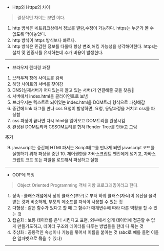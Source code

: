 - Http와 Https의 차이

> 결정적인 차이는 **보안** 이다.

1. http 방식은 네트워크상에서 정보를 열람,수정이 가능하다. https는 누군가 볼 수 없도록 막아놓았다.
2. http 방식이 https 방식보다 빠르다.
3. http 방식은 민감한 정보를 다룰때 항상 변조,해킹 가능성을 생각해야한다. https는 설치 및 인증서를 유지하는데 추가 비용이 발생한다.

---

- 브라우저 렌더링 과정

1. 브라우저 창에 사이트를 검색
2. 해당 사이트의 서버를 찾아감
3. DNS(실제서버가 어디있는지 알고 있는 서버)가 연결해줄 곳을 찾음
4. 서버에서 index.html을 클라이언트로 보냄
5. 브라우저는 텍스트로 되어있는 index.html을 DOM트리 형식으로 파싱해감
6. 중간에 link 태그를 만나 css 요청이 발생하면, 요청, 응답과정을 거치고 css를 파싱함
7. css 파싱이 끝나면 다시 html을 읽어오고 DOM트리를 완성시킴
8. 완성된 DOM트리와 CSSOM트리를 합쳐 Render Tree를 만들고 그림

**추가**

9. javascript는 중간에 HTML파서는 Script태그를 만나게 되면 javascript 코드를 실행하기 위해 파싱을 중단 10. 제어권한을 자바스크립트 엔진에게 넘기고, 자바스크립트 코드 또는 파일을 로드해서 파싱하고 실행

---

- OOP에 특징

> Object Oriented Programming 객채 지향 프로그래밍이라고 한다.

1. 상속 : 클래스개념에서 상위 클래스(부모)로 부터 하위 클래스(자식)이 유산을 물려받는 것과 비슷하게, 부모의 메소드를 자식이 사용할 수 있는 것
2. 다형성 : 같은 함수가 있다고 할 때 그 함수가 매개변수에 따라 다른 역활을 할 수 있는 것
3. 캡슐화 : 보통 데이터를 은닉 시킨다고 표현, 외부에서 쉽게 데이터에 접근할 수 없게 만들기도하고, 데이터 구조와 데이터를 다루는 방법들을 한데 다 묶는 것
4. 추상화 : 공통적인 속성이나 기능을 묶어서 이름을 붙이는 것 (abc로 예를 들면 이들은 알파벳으로 묶을 수 있다)

---

